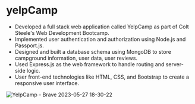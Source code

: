 # yelpCamp
* Developed a full stack web application called YelpCamp as part of Colt Steele's Web Development Bootcamp.
* Implemented user authentication and authorization using Node.js and Passport.js.
* Designed and built a database schema using MongoDB to store campground information, user data, user reviews.
* Used Express.js as the web framework to handle routing and server-side logic.
* User front-end technologies like HTML, CSS, and Bootstrap to create a responsive user interface.



<!-- https://github.com/SrivastavaArjit/yelpCamp/assets/82926673/d12f9553-4a9e-46c1-a4aa-46c2b6391db7 -->

![YelpCamp - Brave 2023-05-27 18-30-22](https://github.com/SrivastavaArjit/yelpCamp/assets/82926673/3765872a-ce34-40b6-8b09-92599167ecff)
